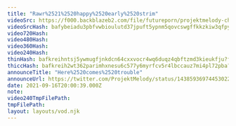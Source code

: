 ```yaml
---
title: "Rawr%2521%2520happy%2520early%2520strim"
videoSrc: https://f000.backblazeb2.com/file/futureporn/projektmelody-chaturbate-2021-09-16.mp4
videoSrcHash: bafybeiadu3pbfvwbioulutd37jpuft5ypnm5qovcswgffkkzkiw3qfpyoe
video720Hash: 
video480Hash: 
video360Hash: 
video240Hash: 
thinHash: bafkreihntsj5ywmugfjnkdcn64cxxvocr4wq6duqz4qbftzmd3kieukfju?filename=20210916T200039Z_thin.jpg
thiccHash: bafkreih2wt362parimhxnesu6c577y6myrfcv5r4lbccauz7mi4pl72pba?filename=20210916T200039Z_thicc.jpg
announceTitle: "Here%2520comes%2520trouble"
announceUrl: https://twitter.com/ProjektMelody/status/1438593697445302274
date: 2021-09-16T20:00:39.000Z
note: 
video240TmpFilePath: 
tmpFilePath: 
layout: layouts/vod.njk
---
```

